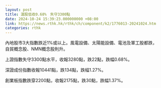 ```yaml
---
layout: post
title: 滬股低收0.68%　失守3300點
date: 2024-10-24 15:39:23.000000000 +08:00
link: https://news.rthk.hk/rthk/ch/component/k2/1776013-20241024.htm
categories: rthk
---
```


內地股市3大指數跌近1%或以上。風電設備、太陽能設備、電池及軍工股都跌，自貿概念股、NMN概念股則升。

上證指數失守3300點水平，收報3280點，跌22點，跌幅0.68%。

深證成份指數收報10441點，跌134點，跌幅1.27%。

創業板指數跌穿2200點，收報2175點，跌30點，跌幅1.37%。
